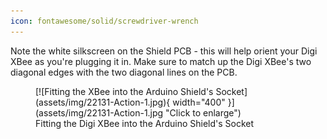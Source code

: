 ```yaml
---
icon: fontawesome/solid/screwdriver-wrench
---
```


Note the white silkscreen on the Shield PCB - this will help orient your Digi XBee as you're plugging it in. Make sure to match up the Digi XBee's two diagonal edges with the two diagonal lines on the PCB.


<figure markdown>
[![Fitting the XBee into the Arduino Shield's Socket](assets/img/22131-Action-1.jpg){ width="400" }](assets/img/22131-Action-1.jpg "Click to enlarge")
<figcaption markdown>Fitting the Digi XBee into the Arduino Shield's Socket</figcaption>
</figure>
